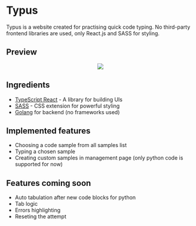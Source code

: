 # Typus

Typus is a website created for practising quick code typing. No third-party frontend libraries are used, only React.js and SASS for styling.

## Preview

<p align="center">
    <image src="./typus_frontend/public/example.png" />
</p>

## Ingredients

- [TypeScript React](https://reactjs.org/) - A library for building UIs
- [SASS](https://sass-lang.com/) - CSS extension for powerful styling
- [Golang](https://go.dev/) for backend (no frameworks used)

## Implemented features

- Choosing a code sample from all samples list
- Typing a chosen sample 
- Creating custom samples in management page (only python code is supported for now)

## Features coming soon

- Auto tabulation after new code blocks for python
- Tab logic
- Errors highlighting
- Reseting the attempt

